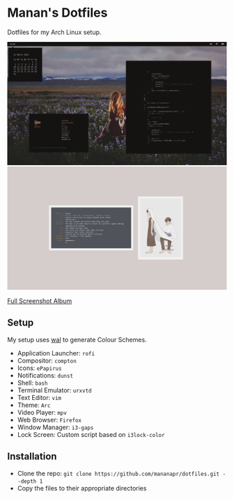 # Manan's Dotfiles
Dotfiles for my Arch Linux setup.

![i3](i3.png "i3")
![i3-alt](i3-alt.png "i3-alt")

[Full Screenshot Album](https://imgur.com/a/yyrZ99v)

## Setup
My setup uses [wal](https://github.com/dylanaraps/pywal) to generate Colour Schemes.

- Application Launcher: `rofi`
- Compositor: `compton`
- Icons: `ePapirus`
- Notifications: `dunst`
- Shell: `bash`
- Terminal Emulator: `urxvtd`
- Text Editor: `vim`
- Theme: `Arc`
- Video Player: `mpv`
- Web Browser: `Firefox`
- Window Manager: `i3-gaps`
- Lock Screen: Custom script based on `i3lock-color`

## Installation

- Clone the repo: `git clone https://github.com/mananapr/dotfiles.git --depth 1`
- Copy the files to their appropriate directories
